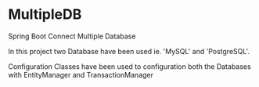 # MultipleDB
Spring Boot Connect Multiple Database

In this project two Database have been used ie. 'MySQL' and 'PostgreSQL'.

Configuration Classes have been used to configuration both the Databases with EntityManager and TransactionManager
